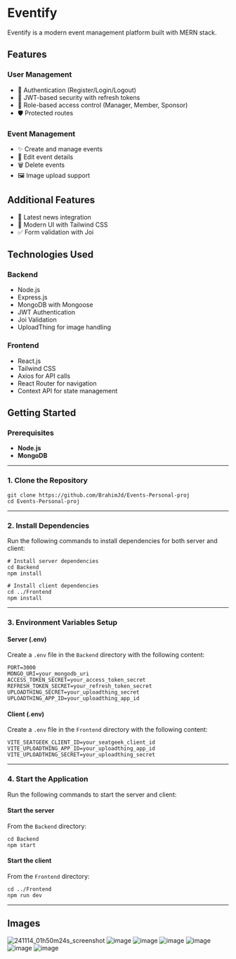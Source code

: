 # Eventify

Eventify is a modern event management platform built with MERN stack.




## Features

### User Management
- 👤 Authentication (Register/Login/Logout)
- 🔐 JWT-based security with refresh tokens
- 👥 Role-based access control (Manager, Member, Sponsor)
- 🛡️ Protected routes 
  
### Event Management
- ✨ Create and manage events
- 📝 Edit event details
- 🗑️ Delete events
- 🖼️ Image upload support

## Additional Features
- 📰 Latest news integration
- 🎨 Modern UI with Tailwind CSS
- ✅ Form validation with Joi


## Technologies Used
### Backend
- Node.js
- Express.js
- MongoDB with Mongoose
- JWT Authentication
- Joi Validation
- UploadThing for image handling

### Frontend
- React.js
- Tailwind CSS
- Axios for API calls
- React Router for navigation
- Context API for state management

## Getting Started

### Prerequisites
- **Node.js**
- **MongoDB**


---

### 1. Clone the Repository
```
git clone https://github.com/BrahimJd/Events-Personal-proj
cd Events-Personal-proj
```

---

### 2. Install Dependencies
Run the following commands to install dependencies for both server and client:
```
# Install server dependencies
cd Backend
npm install

# Install client dependencies
cd ../Frontend
npm install
```

---

### 3. Environment Variables Setup

#### Server (.env)
Create a `.env` file in the `Backend` directory with the following content:
```
PORT=3000
MONGO_URI=your_mongodb_uri
ACCESS_TOKEN_SECRET=your_access_token_secret
REFRESH_TOKEN_SECRET=your_refresh_token_secret
UPLOADTHING_SECRET=your_uploadthing_secret
UPLOADTHING_APP_ID=your_uploadthing_app_id
```

#### Client (.env)
Create a `.env` file in the `Frontend` directory with the following content:
```
VITE_SEATGEEK_CLIENT_ID=your_seatgeek_client_id
VITE_UPLOADTHING_APP_ID=your_uploadthing_app_id
VITE_UPLOADTHING_SECRET=your_uploadthing_secret
```

---

### 4. Start the Application
Run the following commands to start the server and client:

#### Start the server
From the `Backend` directory:
```
cd Backend
npm start
```

#### Start the client
From the `Frontend` directory:
```
cd ../Frontend
npm run dev
```

---


  
## Images

![241114_01h50m24s_screenshot](https://github.com/user-attachments/assets/a18488de-19c5-4244-9c2a-a250175342b5)
![image](https://github.com/user-attachments/assets/171d8f3f-e186-4dbf-ab27-1e07f7d1ec0c)
![image](https://github.com/user-attachments/assets/f89f51c9-cade-4b4e-9867-bbbb28266975)
![image](https://github.com/user-attachments/assets/34fb69be-76ce-4fdc-a504-d820a5657877)
![image](https://github.com/user-attachments/assets/c7cd9397-7d22-4f31-88e5-9a13fe356e5a)
![image](https://github.com/user-attachments/assets/bb7ba246-3e72-4bc3-8317-d519568b58b1)
![image](https://github.com/user-attachments/assets/df888c56-1297-4aec-b0e6-c30163672df0)

